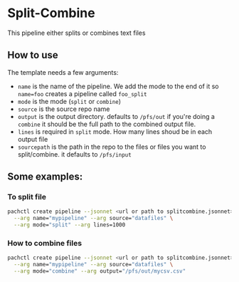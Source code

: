 # Split-Combine

This pipeline either splits or combines text files

## How to use

The template needs a few arguments:
- `name` is the name of the pipeline. We add the mode to the end of it so `name=foo` creates a pipeline called `foo_split`
- `mode` is the mode (`split` or `combine`)
- `source` is the source repo name
- `output` is the output directory. defaults to `/pfs/out` if you're doing a `combine` it should be the full path to the combined output file.
- `lines` is required in `split` mode. How many lines shoud be in each output file
- `sourcepath` is the path in the repo to the files or files you want to split/combine. it defaults to `/pfs/input`

## Some examples:

### To split file
```bash
pachctl create pipeline --jsonnet <url or path to splitcombine.jsonnet> \
  --arg name="mypipeline" --arg source="datafiles" \
  --arg mode="split" --arg lines=1000
```

### How to combine files

```bash
pachctl create pipeline --jsonnet <url or path to splitcombine.jsonnet> \
  --arg name="mypipeline" --arg source="datafiles" \
  --arg mode="combine" --arg output="/pfs/out/mycsv.csv"
```
